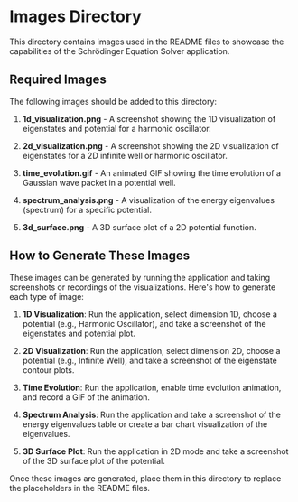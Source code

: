 # Images Directory

This directory contains images used in the README files to showcase the capabilities of the Schrödinger Equation Solver application.

## Required Images

The following images should be added to this directory:

1. **1d_visualization.png** - A screenshot showing the 1D visualization of eigenstates and potential for a harmonic oscillator.

2. **2d_visualization.png** - A screenshot showing the 2D visualization of eigenstates for a 2D infinite well or harmonic oscillator.

3. **time_evolution.gif** - An animated GIF showing the time evolution of a Gaussian wave packet in a potential well.

4. **spectrum_analysis.png** - A visualization of the energy eigenvalues (spectrum) for a specific potential.

5. **3d_surface.png** - A 3D surface plot of a 2D potential function.

## How to Generate These Images

These images can be generated by running the application and taking screenshots or recordings of the visualizations. Here's how to generate each type of image:

1. **1D Visualization**: Run the application, select dimension 1D, choose a potential (e.g., Harmonic Oscillator), and take a screenshot of the eigenstates and potential plot.

2. **2D Visualization**: Run the application, select dimension 2D, choose a potential (e.g., Infinite Well), and take a screenshot of the eigenstate contour plots.

3. **Time Evolution**: Run the application, enable time evolution animation, and record a GIF of the animation.

4. **Spectrum Analysis**: Run the application and take a screenshot of the energy eigenvalues table or create a bar chart visualization of the eigenvalues.

5. **3D Surface Plot**: Run the application in 2D mode and take a screenshot of the 3D surface plot of the potential.

Once these images are generated, place them in this directory to replace the placeholders in the README files.